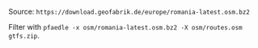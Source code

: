 Source: `https://download.geofabrik.de/europe/romania-latest.osm.bz2`

Filter with `pfaedle -x osm/romania-latest.osm.bz2 -X osm/routes.osm gtfs.zip`.
